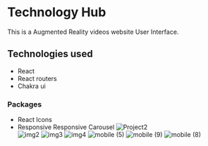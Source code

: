 # Technology Hub
This is a Augmented Reality videos website User Interface.
## Technologies used
* React
* React routers
* Chakra ui
### Packages
* React Icons
* Responsive Responsive Carousel
![Project2](https://user-images.githubusercontent.com/84200302/227914886-e7ec731a-15b5-4dce-ba1a-47164c26c88e.png)<br>
![img2](https://user-images.githubusercontent.com/84200302/227914952-afa83ec0-21d4-43ae-99bf-3e9d581cb2a9.png)
![img3](https://user-images.githubusercontent.com/84200302/227914989-e9c5f93f-f223-4ea1-ad09-e9ba49bbc224.png)
![img4](https://user-images.githubusercontent.com/84200302/227915030-696c8955-9f1f-4b1a-8bf1-5fcb47530985.png)
![mobile (5)](https://user-images.githubusercontent.com/84200302/227915148-6bad0889-bb23-4dbb-8bfe-f6ec6ba713ed.png)
![mobile (9)](https://user-images.githubusercontent.com/84200302/227915211-94648c7b-27c7-4eec-a7d0-17937ce21778.png)
![mobile (8)](https://user-images.githubusercontent.com/84200302/227915248-494e2a96-c2c2-4dc2-a89b-40e3df0dada7.png)

